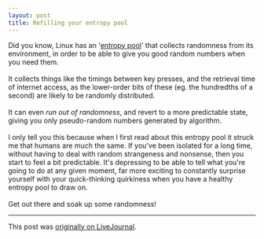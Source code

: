 ```yaml
---
layout: post
title: Refilling your entropy pool
---
```


<div class="entry-item s2-entrytext">Did you know, Linux has an '<a href="http://en.wikipedia.org/wiki//dev/random" rel="nofollow">entropy pool</a>' that collects randomness from its environment, in order to be able to give you good random numbers when you need them.<br/><br/>It collects things like the timings between key presses, and the retrieval time of internet access, as the lower-order bits of these (eg. the hundredths of a second) are likely to be randomly distributed. <br/><br/>It can even <i>run out of randomness</i>, and revert to a more predictable state, giving you only pseudo-random numbers generated by algorithm.<br/><br/>I only tell you this because when I first read about this entropy pool it struck me that humans are much the same. If you've been isolated for a long time, without having to deal with random strangeness  and nonsense, then you start to feel a bit predictable. It's depressing to be able to tell what you're going to do at any given moment, far more exciting to constantly surprise yourself with your quick-thinking quirkiness when you have a healthy entropy pool to draw on.<br/><br/>Get out there and soak up some randomness!</div><p><hr></p><p>This post was <a href="http://ferkeltongs.livejournal.com/3596.html">originally on LiveJournal</a>.</p>